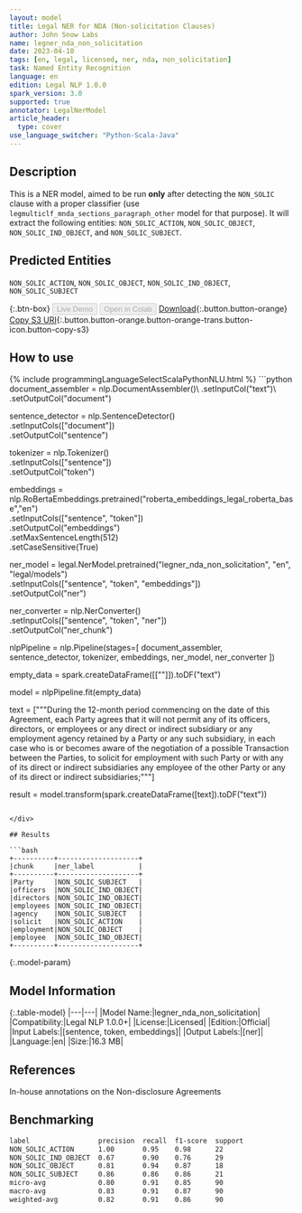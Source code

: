 ```yaml
---
layout: model
title: Legal NER for NDA (Non-solicitation Clauses)
author: John Snow Labs
name: legner_nda_non_solicitation
date: 2023-04-10
tags: [en, legal, licensed, ner, nda, non_solicitation]
task: Named Entity Recognition
language: en
edition: Legal NLP 1.0.0
spark_version: 3.0
supported: true
annotator: LegalNerModel
article_header:
  type: cover
use_language_switcher: "Python-Scala-Java"
---
```


## Description

This is a NER model, aimed to be run **only** after detecting the `NON_SOLIC` clause with a proper classifier (use `legmulticlf_mnda_sections_paragraph_other` model for that purpose). It will extract the following entities: `NON_SOLIC_ACTION`, `NON_SOLIC_OBJECT`, `NON_SOLIC_IND_OBJECT`, and `NON_SOLIC_SUBJECT`.

## Predicted Entities

`NON_SOLIC_ACTION`, `NON_SOLIC_OBJECT`, `NON_SOLIC_IND_OBJECT`, `NON_SOLIC_SUBJECT`

{:.btn-box}
<button class="button button-orange" disabled>Live Demo</button>
<button class="button button-orange" disabled>Open in Colab</button>
[Download](https://s3.amazonaws.com/auxdata.johnsnowlabs.com/legal/models/legner_nda_non_solicitation_en_1.0.0_3.0_1681096605002.zip){:.button.button-orange}
[Copy S3 URI](s3://auxdata.johnsnowlabs.com/legal/models/legner_nda_non_solicitation_en_1.0.0_3.0_1681096605002.zip){:.button.button-orange.button-orange-trans.button-icon.button-copy-s3}

## How to use



<div class="tabs-box" markdown="1">
{% include programmingLanguageSelectScalaPythonNLU.html %}
```python
document_assembler = nlp.DocumentAssembler()\
        .setInputCol("text")\
        .setOutputCol("document")
        
sentence_detector = nlp.SentenceDetector()\
        .setInputCols(["document"])\
        .setOutputCol("sentence")

tokenizer = nlp.Tokenizer()\
        .setInputCols(["sentence"])\
        .setOutputCol("token")

embeddings = nlp.RoBertaEmbeddings.pretrained("roberta_embeddings_legal_roberta_base","en") \
        .setInputCols(["sentence", "token"]) \
        .setOutputCol("embeddings")\
        .setMaxSentenceLength(512)\
        .setCaseSensitive(True)

ner_model = legal.NerModel.pretrained("legner_nda_non_solicitation", "en", "legal/models")\
        .setInputCols(["sentence", "token", "embeddings"])\
        .setOutputCol("ner")

ner_converter = nlp.NerConverter()\
        .setInputCols(["sentence", "token", "ner"])\
        .setOutputCol("ner_chunk")

nlpPipeline = nlp.Pipeline(stages=[
        document_assembler,
        sentence_detector,
        tokenizer,
        embeddings,
        ner_model,
        ner_converter
])

empty_data = spark.createDataFrame([[""]]).toDF("text")

model = nlpPipeline.fit(empty_data)

text = ["""During the 12-month period commencing on the date of this Agreement, each Party agrees that it will not permit any of its officers, directors, or employees or any direct or indirect subsidiary or any employment agency retained by a Party or any such subsidiary, in each case who is or becomes aware of the negotiation of a possible Transaction between the Parties, to solicit for employment with such Party or with any of its direct or indirect subsidiaries any employee of the other Party or any of its direct or indirect subsidiaries;"""]

result = model.transform(spark.createDataFrame([text]).toDF("text"))
```

</div>

## Results

```bash
+----------+--------------------+
|chunk     |ner_label           |
+----------+--------------------+
|Party     |NON_SOLIC_SUBJECT   |
|officers  |NON_SOLIC_IND_OBJECT|
|directors |NON_SOLIC_IND_OBJECT|
|employees |NON_SOLIC_IND_OBJECT|
|agency    |NON_SOLIC_SUBJECT   |
|solicit   |NON_SOLIC_ACTION    |
|employment|NON_SOLIC_OBJECT    |
|employee  |NON_SOLIC_IND_OBJECT|
+----------+--------------------+
```

{:.model-param}
## Model Information

{:.table-model}
|---|---|
|Model Name:|legner_nda_non_solicitation|
|Compatibility:|Legal NLP 1.0.0+|
|License:|Licensed|
|Edition:|Official|
|Input Labels:|[sentence, token, embeddings]|
|Output Labels:|[ner]|
|Language:|en|
|Size:|16.3 MB|

## References

In-house annotations on the Non-disclosure Agreements

## Benchmarking

```bash
label                 precision  recall  f1-score  support 
NON_SOLIC_ACTION      1.00       0.95    0.98      22      
NON_SOLIC_IND_OBJECT  0.67       0.90    0.76      29      
NON_SOLIC_OBJECT      0.81       0.94    0.87      18      
NON_SOLIC_SUBJECT     0.86       0.86    0.86      21      
micro-avg             0.80       0.91    0.85      90      
macro-avg             0.83       0.91    0.87      90      
weighted-avg          0.82       0.91    0.86      90   
```